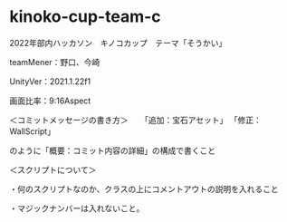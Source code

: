 # kinoko-cup-team-c
2022年部内ハッカソン　キノコカップ　テーマ「そうかい」

teamMener：野口、今崎


UnityVer：2021.1.22f1

画面比率：9:16Aspect

＜コミットメッセージの書き方＞
　
「追加：宝石アセット」
「修正：WallScript」

のように「概要：コミット内容の詳細」の構成で書くこと

＜スクリプトについて＞

・何のスクリプトなのか、クラスの上にコメントアウトの説明を入れること

・マジックナンバーは入れないこと。
